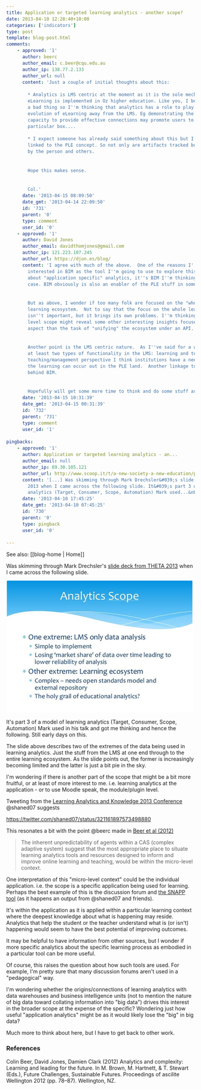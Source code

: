 ```yaml
---
title: Application or targeted learning analytics - another scope?
date: 2013-04-10 12:28:40+10:00
categories: ['indicators']
type: post
template: blog-post.html
comments:
    - approved: '1'
      author: beerc
      author_email: c.beer@cqu.edu.au
      author_ip: 138.77.2.133
      author_url: null
      content: 'Just a couple of initial thoughts about this:
    
        * Analytics is LMS centric at the moment as it is the sole mechanism by which
        eLearning is implemented in Oz higher education. Like you, I believe this to be
        a bad thing so I''m thinking that analytics has a role to play in driving the
        evolution of eLearning away from the LMS. Eg demonstrating the LMS''s limited
        capacity to provide effective connections may promote users to look outside this
        particular box....
    
        * I expect someone has already said something about this but I see analytics closely
        linked to the PLE concept. So not only are artifacts tracked but so is their usage
        by the person and others.
    
    
        Hope this makes sense.
    
    
        Col.'
      date: '2013-04-15 08:09:50'
      date_gmt: '2013-04-14 22:09:50'
      id: '731'
      parent: '0'
      type: comment
      user_id: '0'
    - approved: '1'
      author: David Jones
      author_email: davidthomjones@gmail.com
      author_ip: 121.223.107.245
      author_url: https://djon.es/blog/
      content: 'I agree with much of the above.  One of the reasons I''m particularly
        interested in BIM as the tool I''m going to use to explore this.  When I''m thinking
        about "application specific" analytics, it''s BIM I''m thinking of as the test
        case. BIM obviously is also an enabler of the PLE stuff in some way, potentially.
    
    
        But as above, I wonder if too many folk are focused on the "whole" PLE. The whole
        learning ecosystem.  Not to say that the focus on the whole learning ecosystem
        isn''t important, but it brings its own problems. I''m thinking the application
        level scope might reveal some other interesting insights focused more at the learning/teaching
        aspect than the task of "unifying" the ecosystem under an API.
    
    
        Another point is the LMS centric nature.  As I''ve said for a while, there are
        at least two types of functionality in the LMS: learning and teaching.  From a
        teaching/management perspective I think institutions have a need for this, but
        the learning can occur out in the PLE land.  Another linkage to some of the rationale
        behind BIM.
    
    
        Hopefully will get some more time to think and do some stuff around this soon.'
      date: '2013-04-15 10:31:39'
      date_gmt: '2013-04-15 00:31:39'
      id: '732'
      parent: '731'
      type: comment
      user_id: '1'
    
pingbacks:
    - approved: '1'
      author: Application or targeted learning analytics - an...
      author_email: null
      author_ip: 89.30.105.121
      author_url: http://www.scoop.it/t/a-new-society-a-new-education/p/3999692949/application-or-targeted-learning-analytics-another-scope
      content: '[...] Was skimming through Mark Drechsler&#039;s slide deck from THETA
        2013 when I came across the following slide. It&#039;s part 3 of a model of learning
        analytics (Target, Consumer, Scope, Automation) Mark used...&nbsp; [...]'
      date: '2013-04-10 17:45:25'
      date_gmt: '2013-04-10 07:45:25'
      id: '730'
      parent: '0'
      type: pingback
      user_id: '0'
    
---
```


See also: [[blog-home | Home]]

Was skimming through Mark Drechsler's [slide deck from THETA 2013](http://www.slideshare.net/mark.drechsler/theta-presentation-drechsler) when I came across the following slide.

[![Analytics Scope](images/8635564725_aa4fe8978c.jpg)](http://www.flickr.com/photos/david_jones/8635564725/ "Analytics Scope by David T Jones, on Flickr")

It's part 3 of a model of learning analytics (Target, Consumer, Scope, Automation) Mark used in his talk and got me thinking and hence the following. Still early days on this.

The slide above describes two of the extremes of the data being used in learning analytics. Just the stuff from the LMS at one end through to the entire learning ecosystem. As the slide points out, the former is increasingly becoming limited and the latter is just a bit pie in the sky.

I'm wondering if there is another part of the scope that might be a bit more fruitful, or at least of more interest to me. i.e. learning analytics at the application - or to use Moodle speak, the module/plugin level.

Tweeting from the [Learning Analytics and Knowledge 2013 Conference](http://lakconference2013.wordpress.com/) @shaned07 suggests

https://twitter.com/shaned07/status/321161897573498880

This resonates a bit with the point @beerc made in [Beer et al (2012)](http://www.ascilite2012.org/images/custom/beer,colin_-_analytics_and_complexity.pdf)

> The inherent unpredictability of agents within a CAS (complex adaptive system) suggest that the most appropriate place to situate learning analytics tools and resources designed to inform and improve online learning and teaching, would be within the micro-level context.

One interpretation of this "micro-level context" could be the individual application. i.e. the scope is a specific application being used for learning. Perhaps the best example of this is the discussion forum and [the SNAPP tool](http://www.snappvis.org/) (as it happens an output from @shaned07 and friends).

It's within the application as it is applied within a particular learning context where the deepest knowledge about what is happening may reside. Analytics that help the student or the teacher understand what is (or isn't) happening would seem to have the best potential of improving outcomes.

It may be helpful to have information from other sources, but I wonder if more specific analytics about the specific learning process as embodied in a particular tool can be more useful.

Of course, this raises the question about how such tools are used. For example, I'm pretty sure that many discussion forums aren't used in a "pedagogical" way.

I'm wondering whether the origins/connections of learning analytics with data warehouses and business intelligence units (not to mention the nature of big data toward collating information into "big data") drives this interest in the broader scope at the expense of the specific? Wondering just how useful "application analytics" might be as it would likely lose the "big" in big data?

Much more to think about here, but I have to get back to other work.

### References

Colin Beer, David Jones, Damien Clark (2012) Analytics and complexity: Learning and leading for the future. In M. Brown, M. Hartnett, & T. Stewart (Eds.), Future Challenges, Sustainable Futures. Proceedings of ascilite Wellington 2012 (pp. 78–87). Wellington, NZ.